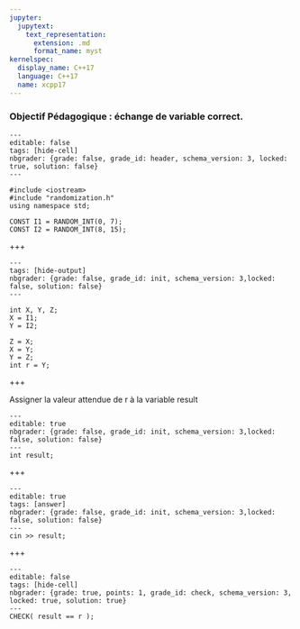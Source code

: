 ```yaml
---
jupyter:
  jupytext:
    text_representation:
      extension: .md
      format_name: myst
kernelspec:
  display_name: C++17
  language: C++17
  name: xcpp17
---
```


### Objectif Pédagogique : échange de variable correct.

```{code-cell} c++
---
editable: false
tags: [hide-cell]
nbgrader: {grade: false, grade_id: header, schema_version: 3, locked: true, solution: false}
---

#include <iostream>
#include "randomization.h"
using namespace std;

CONST I1 = RANDOM_INT(0, 7);
CONST I2 = RANDOM_INT(8, 15);

```

+++

```{code-cell} c++
---
tags: [hide-output]
nbgrader: {grade: false, grade_id: init, schema_version: 3,locked: false, solution: false}
---

int X, Y, Z;
X = I1;
Y = I2;

Z = X;
X = Y;
Y = Z;
int r = Y;
```

+++

Assigner la valeur attendue de r à la variable result
```{code-cell} c++
---
editable: true
nbgrader: {grade: false, grade_id: init, schema_version: 3,locked: false, solution: false}
---
int result;
```

+++

```{code-cell} c++
---
editable: true
tags: [answer]
nbgrader: {grade: false, grade_id: init, schema_version: 3,locked: false, solution: false}
---
cin >> result;
```

+++

```{code-cell} c++
---
editable: false
tags: [hide-cell]
nbgrader: {grade: true, points: 1, grade_id: check, schema_version: 3, locked: true, solution: true}
---
CHECK( result == r );
```
